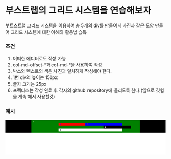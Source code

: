 부스트랩의 그리드 시스템을 연습해보자
=====================================

부트스트랩 그리드 시스템을 이용하여 총 5개의 div를 만들어서 사진과 같은 모양 만들어 
그리드 시스템에 대한 이해와 활용법 습득

### 조건

1. 어떠한 에디터로도 작성 가능
2. col-md-offset-*과 col-md-*을 사용하여 작성
3. 박스와 텍스트의 색은 사진과 일치하게 작성해야 한다.
4. 1번 div의 높이는 150px
5. 글자 크기는 25px
6. 프랙티스는 작성 완료 후 각자의 github repository에 올리도록 한다.(앞으로 깃헙을 계속 해서 사용할것)


### 예시
![ex_screenshot](./grid.png)